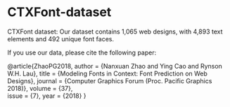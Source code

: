 # CTXFont-dataset
CTXFont dataset: Our dataset contains 1,065 web designs, with 4,893 text elements and 492 unique font faces. 


If you use our data, please cite the following paper:


@article{ZhaoPG2018, 
    author = {Nanxuan Zhao and Ying Cao and Rynson W.H. Lau}, 
    title = {Modeling Fonts in Context: Font Prediction on Web Designs}, 
    journal = {Computer Graphics Forum (Proc. Pacific Graphics 2018)}, 
    volume = {37},  
    issue = {7}, 
    year = {2018} 
}

